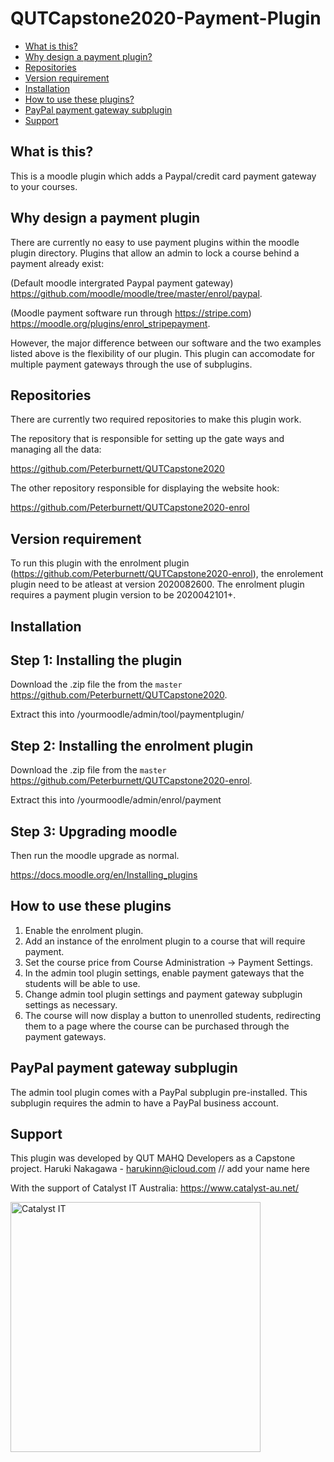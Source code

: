 # QUTCapstone2020-Payment-Plugin

* [What is this?](#what-is-this)
* [Why design a payment plugin?](#Why-design-a-payment-plugin)
* [Repositories](#Repositories)
* [Version requirement](#Version-requirement)
* [Installation](#installation)
* [How to use these plugins?](#How-to-use-these-plugins)
* [PayPal payment gateway subplugin](#PayPal-payment-gateway-subplugin)
* [Support](#Support) 

## What is this?
This is a moodle plugin which adds a Paypal/credit card payment gateway to your courses.

## Why design a payment plugin
There are currently no easy to use payment plugins within the moodle plugin directory.
Plugins that allow an admin to lock a course behind a payment already exist:

(Default moodle intergrated Paypal payment gateway) https://github.com/moodle/moodle/tree/master/enrol/paypal.

(Moodle payment software run through https://stripe.com) https://moodle.org/plugins/enrol_stripepayment.

However, the major difference between our software and the two examples listed above is the flexibility of our plugin.
This plugin can accomodate for multiple payment gateways through the use of subplugins.

## Repositories
There are currently two required repositories to make this plugin work.

The repository that is responsible for setting up the gate ways and managing all the data:

https://github.com/Peterburnett/QUTCapstone2020 

The other repository responsible for displaying the website hook:

https://github.com/Peterburnett/QUTCapstone2020-enrol

## Version requirement

To run this plugin with the enrolment plugin (https://github.com/Peterburnett/QUTCapstone2020-enrol), the enrolement plugin need to be atleast at version 2020082600.
The enrolment plugin  requires a payment plugin version to be 2020042101+.

## Installation

Step 1: Installing the plugin
-------------------------------
Download the .zip file the from the `master` https://github.com/Peterburnett/QUTCapstone2020.

Extract this into /yourmoodle/admin/tool/paymentplugin/

Step 2: Installing the enrolment plugin
-------------------------------
Download the .zip file from the `master` https://github.com/Peterburnett/QUTCapstone2020-enrol.

Extract this into /yourmoodle/admin/enrol/payment

Step 3: Upgrading moodle
-------------------------------
Then run the moodle upgrade as normal.

https://docs.moodle.org/en/Installing_plugins

## How to use these plugins

1. Enable the enrolment plugin.
2. Add an instance of the enrolment plugin to a course that will require payment.
3. Set the course price from Course Administration -> Payment Settings.
4. In the admin tool plugin settings, enable payment gateways that the students will be able to use.
5. Change admin tool plugin settings and payment gateway subplugin settings as necessary.
6. The course will now display a button to unenrolled students, redirecting them to a page where the course can be purchased through the payment gateways.

## PayPal payment gateway subplugin

The admin tool plugin comes with a PayPal subplugin pre-installed. This subplugin requires the admin to have a PayPal business account.

## Support

This plugin was developed by QUT MAHQ Developers as a Capstone project.
Haruki Nakagawa - harukinn@icloud.com
// add your name here


With the support of Catalyst IT Australia:
https://www.catalyst-au.net/

<img alt="Catalyst IT" src="https://cdn.rawgit.com/CatalystIT-AU/moodle-auth_saml2/master/pix/catalyst-logo.svg" width="400">
